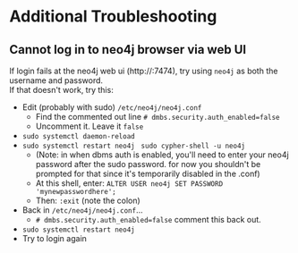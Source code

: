 # Additional Troubleshooting

## Cannot log in to neo4j browser via web UI

If login fails at the neo4j web ui (http://<your-url>:7474), try using `neo4j` as both the username and password.  
If that doesn't work, try this:

- Edit (probably with sudo) `/etc/neo4j/neo4j.conf`
  - Find the commented out line `# dmbs.security.auth_enabled=false`
  - Uncomment it. Leave it `false`
- `sudo systemctl daemon-reload`
- `sudo systemctl restart neo4j`
` sudo cypher-shell -u neo4j`
  - (Note: in when dbms auth is enabled, you'll need to enter your neo4j password after the sudo password. for now you shouldn't be prompted for that since it's temporarily disabled in the .conf)
  - At this shell, enter: `ALTER USER neo4j SET PASSWORD 'mynewpasswordhere';`
  - Then: `:exit` (note the colon)
- Back in `/etc/neo4j/neo4j.conf`...
  - `# dmbs.security.auth_enabled=false` comment this back out.
- `sudo systemctl restart neo4j`
- Try to login again
